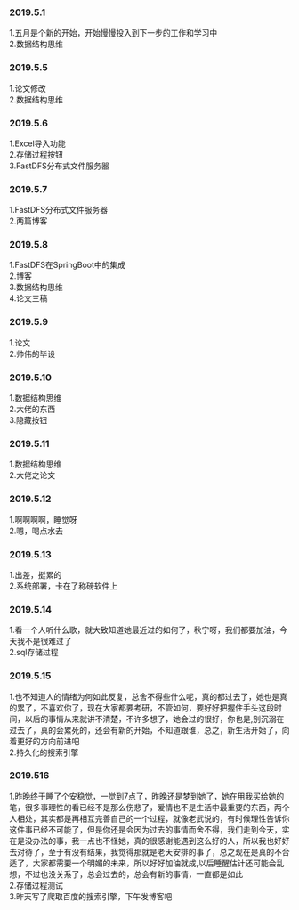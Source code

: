 ### 2019.5.1
1.五月是个新的开始，开始慢慢投入到下一步的工作和学习中<br>
2.数据结构思维<br>

### 2019.5.5
1.论文修改<br>
2.数据结构思维<br>

### 2019.5.6
1.Excel导入功能<br>
2.存储过程按钮<br>
3.FastDFS分布式文件服务器<br>

### 2019.5.7
1.FastDFS分布式文件服务器<br>
2.两篇博客<br>

### 2019.5.8
1.FastDFS在SpringBoot中的集成<br>
2.博客<br>
3.数据结构思维<br>
4.论文三稿<br>

### 2019.5.9
1.论文<br>
2.帅伟的毕设<br>

### 2019.5.10
1.数据结构思维<br>
2.大佬的东西<br>
3.隐藏按钮<br>

### 2019.5.11
1.数据结构思维<br>
2.大佬之论文<br>

### 2019.5.12
1.啊啊啊啊，睡觉呀<br>
2.嗯，喝点水去<br>

### 2019.5.13
1.出差，挺累的<br>
2.系统部署，卡在了称磅软件上<br>

### 2019.5.14
1.看一个人听什么歌，就大致知道她最近过的如何了，秋宁呀，我们都要加油，今天我不是很难过了<br>
2.sql存储过程<br>

### 2019.5.15
1.也不知道人的情绪为何如此反复，总舍不得些什么呢，真的都过去了，她也是真的累了，不喜欢你了，现在大家都要考研，不管如何，要好好把握住手头这段时间，以后的事情从来就讲不清楚，不许多想了，她会过的很好，你也是,别沉溺在过去了，真的会累死的，还会有新的开始，不知道跟谁，总之，新生活开始了，向着更好的方向前进吧<br>
2.持久化的搜索引擎<br>

### 2019.516
1.昨晚终于睡了个安稳觉，一觉到7点了，昨晚还是梦到她了，她在用我买给她的笔，很多事理性的看已经不是那么伤悲了，爱情也不是生活中最重要的东西，两个人相处，其实都是再相互完善自己的一个过程，就像老武说的，有时候理性告诉你这件事已经不可能了，但是你还是会因为过去的事情而舍不得，我们走到今天，实在是没办法的事，我一点也不怪她，真的很感谢能遇到这么好的人，所以我也好好去对待了，至于有没有结果，我觉得那就是老天安排的事了，总之现在是真的不合适了，大家都需要一个明媚的未来，所以好好加油就成,以后睡醒估计还可能会乱想，不过也没关系了，总会过去的，总会有新的事情，一直都是如此<br>
2.存储过程测试<br>
3.昨天写了爬取百度的搜索引擎，下午发博客吧<br>
